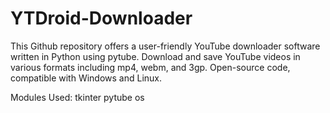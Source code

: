# YTDroid-Downloader
This Github repository offers a user-friendly YouTube downloader software written in Python using pytube. Download and save YouTube videos in various formats including mp4, webm, and 3gp. Open-source code, compatible with Windows and Linux.

Modules Used:
 tkinter
 pytube
 os
 
